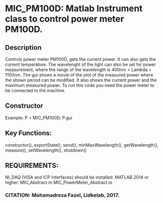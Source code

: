 # MIC_PM100D: Matlab Instrument class to control power meter PM100D.

## Description
Controls power meter PM100D, gets the current power. It can also gets
the current temperature. The wavelenght of the light can also be
set for power measurement, where the range of the wavelength is
400nm < Lambda < 1100nm. The gui shows a movie of the plot of the
measured power where the shown period can be modified. It also shows
the current power and the maximum measured power. To run this code
you need the power meter to be connected to the machine.

## Constructor
Example: P = MIC_PM100D; P.gui

## Key Functions:
constructor(), exportState(), send(), minMaxWavelength(), getWavelength(), measure(), setWavelength(), shutdown()

## REQUIREMENTS:
NI_DAQ  (VISA and ICP Interfaces) should be installed.
MATLAB 2014 or higher.
MIC_Abstract.m
MIC_PowerMeter_Abstract.m

### CITATION: Mohamadreza Fazel, Lidkelab, 2017.

